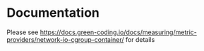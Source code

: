 # Documentation

Please see https://docs.green-coding.io/docs/measuring/metric-providers/network-io-cgroup-container/ for details